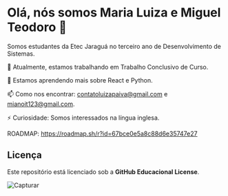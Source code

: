 # Olá, nós somos Maria Luiza e Miguel Teodoro 👋

Somos estudantes da Etec Jaraguá no terceiro ano de Desenvolvimento de Sistemas.

🔭 Atualmente, estamos trabalhando em Trabalho Conclusivo de Curso.

🌱 Estamos aprendendo mais sobre React e Python.

📫 Como nos encontrar: contatoluizapaiva@gmail.com e mianoit123@gmail.com.

⚡ Curiosidade: Somos interessados na língua inglesa. 

ROADMAP: https://roadmap.sh/r?id=67bce0e5a8c88d6e35747e27

## Licença


Este repositório está licenciado sob a **GitHub Educacional License**. 

![Capturar](https://github.com/user-attachments/assets/cacb17a0-6685-4f31-a83e-626ab68b604c) 

